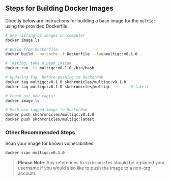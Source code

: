 ## Steps for Building Docker Images

Directly below are instructions for building a base image for the `multiqc` using the provided Dockerfile:

```bash
# See listing of images on computer
docker image ls

# Build from Dockerfile
docker build --no-cache -f Dockerfile --tag=multiqc:v0.1.0 .

# Testing, take a peek inside
docker run -ti multiqc:v0.1.0 /bin/bash

# Updating Tag  before pushing to DockerHub
docker tag multiqc:v0.1.0 skchronicles/multiqc:v0.1.0
docker tag multiqc:v0.1.0 skchronicles/multiqc         # latest

# Check out new tag(s)
docker image ls

# Push new tagged image to DockerHub
docker push skchronicles/multiqc:v0.1.0
docker push skchronicles/multiqc:latest
```

### Other Recommended Steps

Scan your image for known vulnerabilities:

```bash
docker scan multiqc:v0.1.0
```

> **Please Note**: Any references to `skchronicles` should be replaced your username if you would also like to push the image to a non-org account.
